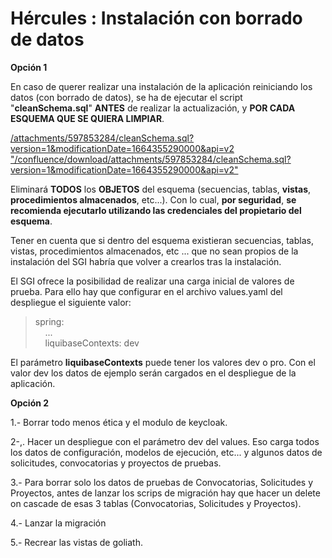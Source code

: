 # Hércules : Instalación con borrado de datos



**Opción 1**

En caso de querer realizar una instalación de la aplicación reiniciando los datos (con borrado de datos), se ha de ejecutar el script "**cleanSchema.sql**" **ANTES** de realizar la actualización, y **POR CADA ESQUEMA QUE SE QUIERA LIMPIAR**. 

[/attachments/597853284/cleanSchema.sql?version=1&modificationDate=1664355290000&api=v2 "/confluence/download/attachments/597853284/cleanSchema.sql?version=1&modificationDate=1664355290000&api=v2"](/attachments/597853284/cleanSchema.sql?version=1&modificationDate=1664355290000&api=v2 "/confluence/download/attachments/597853284/cleanSchema.sql?version=1&modificationDate=1664355290000&api=v2")

Eliminará **TODOS** los **OBJETOS** del esquema (secuencias, tablas, **vistas**, **procedimientos almacenados**, etc...). Con lo cual, **por seguridad**, **se recomienda ejecutarlo utilizando las credenciales del propietario del esquema**.

Tener en cuenta que si dentro del esquema existieran secuencias, tablas, vistas, procedimientos almacenados, etc ... que no sean propios de la instalación del SGI habría que volver a crearlos tras la instalación.

El SGI ofrece la posibilidad de realizar una carga inicial de valores de prueba. Para ello hay que configurar en el archivo values.yaml del despliegue el siguiente valor:


> spring:  
>     ...  
>     liquibaseContexts: dev

  


El parámetro **liquibaseContexts** puede tener los valores dev o pro. Con el valor dev los datos de ejemplo serán cargados en el despliegue de la aplicación.

  


**Opción 2**

1\.\- Borrar todo menos ética y el modulo de keycloak.

2\-,. Hacer un despliegue con el parámetro dev del values. Eso carga todos los datos de configuración, modelos de ejecución, etc... y algunos datos de solicitudes, convocatorias y proyectos de pruebas.

3\.\- Para borrar solo los datos de pruebas de Convocatorias, Solicitudes y Proyectos, antes de lanzar los scrips de migración hay que hacer un delete on cascade de esas 3 tablas (Convocatorias, Solicitudes y Proyectos).

4\.\- Lanzar la migración

5\.\- Recrear las vistas de goliath.

  





